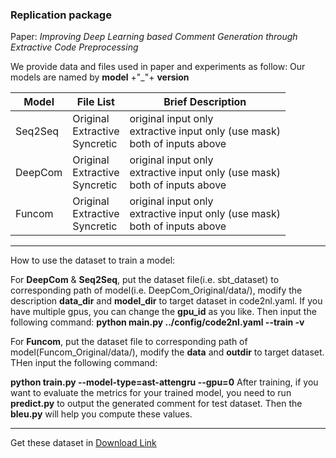 ### Replication package 

Paper: *Improving Deep Learning based Comment Generation through Extractive Code Preprocessing*

We provide data and files used in paper and experiments as follow:
Our models are named by **model** +"\_"+ **version**

| Model   | File List                                   | Brief Description                                            |
| ------- | ------------------------------------------- | ------------------------------------------------------------ |
| Seq2Seq | Original<br />Extractive<br />Syncretic          | original input only<br />extractive input only (use mask)<br />both of inputs above |
| DeepCom | Original<br />Extractive<br />Syncretic             | original input only<br />extractive input only (use mask)<br />both of inputs above |
| Funcom  | Original<br />Extractive<br />Syncretic | original input only<br />extractive input only (use mask)<br />both of inputs above |

___________________________________________________________________________________________________________________________________________________________________________________________________________________________________________________________________________________________________________________________________________________________________

How to use the dataset to train a model:

For **DeepCom** & **Seq2Seq**, put the dataset file(i.e. sbt_dataset) to corresponding path of model(i.e. DeepCom_Original/data/), modify the description **data_dir** and **model_dir** to target dataset in code2nl.yaml. If you have multiple gpus, you can change the **gpu_id** as you like. Then input the following command:
**python __main__.py ../config/code2nl.yaml --train -v**


For **Funcom**, put the dataset file to corresponding path of model(Funcom_Original/data/), modify the **data** and **outdir** to target dataset. THen input the following command:

**python train.py --model-type=ast-attengru --gpu=0**
After training, if you want to evaluate the metrics for your trained model, you need to run **predict.py**  to output the generated comment for test dataset. Then the **bleu.py** will help you compute these values.
______________________________________________________________________________________________________________________________________________________________________________________________________________________________________________________________________________________________________________________________________________________________

Get these dataset in [Download Link](https://drive.google.com/file/d/112jjsI-Uzs83URh0IfYPhGzWol1cjnhD/view?usp=sharing)
